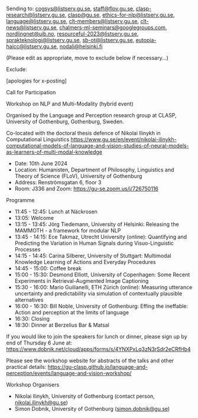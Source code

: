Sending to: cogsys@listserv.gu.se, staff@flov.gu.se, clasp-research@listserv.gu.se, clasp@gu.se, ethics-for-nlp@listserv.gu.se, language@listserv.gu.se, clt-members@listserv.gu.se, clt-news@listserv.gu.se, chalmers-ml-seminars@googlegroups.com, nordlingnet@uib.no, resourceful-2023@listserv.gu.se, sprakteknologi@listserv.gu.se, sb-ot@listserv.gu.se, eutopia-haicc@listserv.gu.se, nodali@helsinki.fi

(Please edit as appropriate, move to exclude below if necessary...)

Exclude: 

\[apologies for x-posting\]

Call for Participation

Workshop on NLP and Multi-Modality (hybrid event)

Organised by the Language and Perception research group at CLASP, University of Gothenburg, Gothenburg, Sweden.

Co-located with the doctoral thesis defence of Nikolai Ilinykh in Computational Linguistics https://www.gu.se/en/event/nikolai-ilinykh-computational-models-of-language-and-vision-studies-of-neural-models-as-learners-of-multi-modal-knowledge 

  - Date: 10th June 2024
  - Location: Humanisten, Department of Philosophy, Linguistics and Theory of Science (FLoV), University of Gothenburg
  - Address: Renströmsgatan 6, floor 3
  - Room: J336 and Zoom: https://gu-se.zoom.us/j/726750116 

Programme

  - 11:45 - 12:45: Lunch at Näckrosen
  - 13:05: Welcome
  - 13:15 - 13:45: Jörg Tiedemann, University of Helsinki: Releasing the MAMMOTH - a framework for modular NLP
  - 13:45 - 14:15: Ece Takmaz, Utrecht University (online): Quantifying and Predicting the Variation in Human Signals during Visuo-Linguistic Processes
  - 14:15 - 14:45: Carina Silberer, University of Stuttgart: Multimodal Knowledge Learning of Actions and Everyday Procedures
  - 14:45 - 15:00: Coffee break
  - 15:00 - 15:30: Desmond Elliott, University of Copenhagen: Some Recent Experiments in Retrieval-Augmented Image Captioning
  - 15:30 - 16:00: Mario Guilianelli, ETH Zürich (online): Measuring utterance uncertainty and predictability via simulation of contextually plausible alternatives
  - 16:00 - 16:30: Bill Noble, University of Gothenburg: Effing the ineffable: Action and perception at the limits of language
  - 16:30: Closing
  - 18:30: Dinner at Berzelius Bar & Matsal

If you would like to join the speakers for lunch or dinner, please sign up by end of Thursday 6 June at: https://www.dobnik.net/cloud/apps/forms/s/4YNXPxLq3zN3rSdr2eCRfHb4 

Please see the workshop website for abstracts of the talks and other practical details: https://gu-clasp.github.io/language-and-perception/events/language-and-vision-workshop/ 

Workshop Organisers

  - Nikolai Ilinykh, University of Gothenburg (contact person, nikolai.ilinykh@gu.se)
  - Simon Dobnik, University of Gothenburg (simon.dobnik@gu.se)
